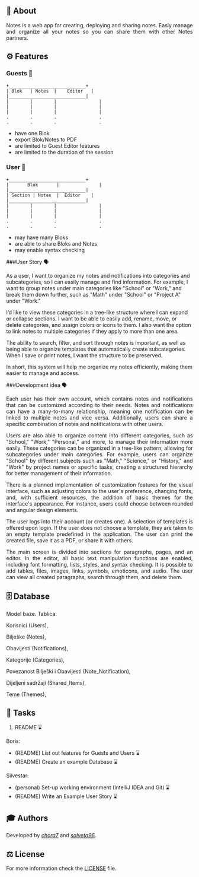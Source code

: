 ## 📝 About

<div align="justify">
Notes is a web app for creating, deploying and sharing notes. Easly manage and organize
all your notes so you can share them with other Notes partners.
</div>

## ⚙️ Features

### Guests 👥

```
+_____________________________+
| Blok   | Notes  |    Editor   |
|_____________________________|
|        |        |                |
|        |        |                |
|        |        |                |
.        .        .                .
.        .        .                .
```

<!-- As they cannot save changes and are limited to sessions, Guests work on one 
Blok. They may have as much Notes as they wish. They are limited to Print or Export
to PDF, seperate Notes or a whole Blok (no sharing). They may use all the tools for
typography (fonts, colors, bullets, lists, spell check). They may import tables, files,
pictures, URL-s, symbols to their Notes. Drawing is also enabled. -->

- have one Blok
- export Blok/Notes to PDF
- are limited to Guest Editor features
- are limited to the duration of the session

### User 👤

```
+_____________________________+
|       Blok       |               |
|_____________________________|
| Section | Notes  |  Editor    |
|_____________________________|
|        |        |                |
|        |        |                |
|        |        |                |
.        .        .                .
.        .        .                .
```

- may have many Bloks
- are able to share Bloks and Notes 
- may enable syntax checking

###User Story 🗣️

As a user, I want to organize my notes and notifications into categories and subcategories, so I can easily manage and find information. For example, I want to group notes under main categories like "School" or "Work," and break them down further, such as "Math" under "School" or "Project A" under "Work."

I’d like to view these categories in a tree-like structure where I can expand or collapse sections. I want to be able to easily add, rename, move, or delete categories, and assign colors or icons to them. I also want the option to link notes to multiple categories if they apply to more than one area.

The ability to search, filter, and sort through notes is important, as well as being able to organize templates that automatically create subcategories. When I save or print notes, I want the structure to be preserved.

In short, this system will help me organize my notes efficiently, making them easier to manage and access.

###Development idea 🗣️

<div align="justify">
Each user has their own account, which contains notes and notifications that can be customized according to their needs. Notes and notifications can have a many-to-many relationship, meaning one notification can be linked to multiple notes and vice versa. Additionally, users can share a specific combination of notes and notifications with other users.

Users are also able to organize content into different categories, such as "School," "Work," "Personal," and more, to manage their information more easily. These categories can be organized in a tree-like pattern, allowing for subcategories under main categories. For example, users can organize "School" by different subjects such as "Math," "Science," or "History," and "Work" by project names or specific tasks, creating a structured hierarchy for better management of their information.

There is a planned implementation of customization features for the visual interface, such as adjusting colors to the user's preference, changing fonts, and, with sufficient resources, the addition of basic themes for the interface's appearance. For instance, users could choose between rounded and angular design elements.

The user logs into their account (or creates one). A selection of templates is offered upon login. If the user does not choose a template, they are taken to an empty template predefined in the application. The user can print the created file, save it as a PDF, or share it with others.

The main screen is divided into sections for paragraphs, pages, and an editor. In the editor, all basic text manipulation functions are enabled, including font formatting, lists, styles, and syntax checking. It is possible to add tables, files, images, links, symbols, emoticons, and audio. The user can view all created paragraphs, search through them, and delete them.
</div>

## 🗄️ Database

Model baze.
Tablica:

Korisnici (Users),

Bilješke (Notes),

Obavijesti (Notifications),

Kategorije (Categories),

Povezanost Bilješki i Obavijesti (Note_Notification),

Dijeljeni sadržaji (Shared_Items),

Teme (Themes),

## 📌 Tasks

1. README ⌛️

Boris:  
- (README) List out features for Guests and Users ⌛️
- (README) Create an example Database ⌛️

Silvestar:  
- (personal) Set-up working environment (IntelliJ IDEA and Git) ⌛️
- (README) Write an Example User Story ⌛️

## 🎓 Authors

Developed by [*chora7*](https://github.com/chora7) and [*salveta96*](https://github.com/salveta96).

## ⚖️  License

For more information check the [LICENSE](LICENSE) file.
